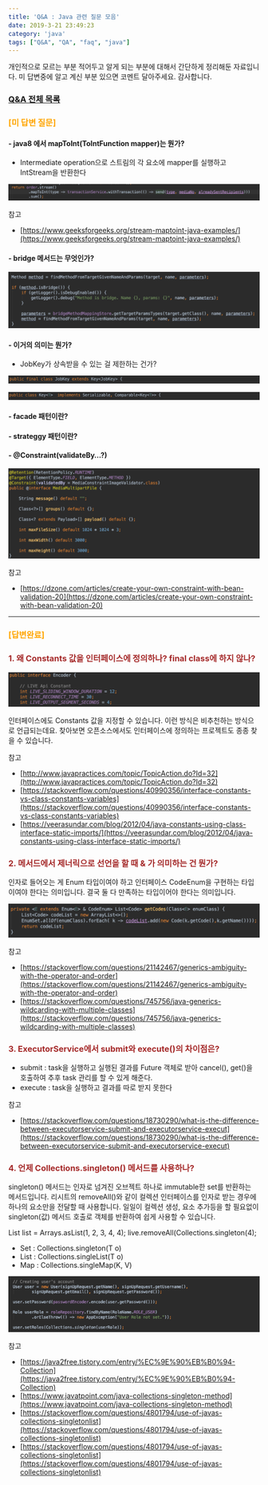 ```yaml
---
title: 'Q&A : Java 관련 질문 모음'
date: 2019-3-21 23:49:23
category: 'java'
tags: ["Q&A", "QA", "faq", "java"]
---
```


개인적으로 모르는 부분 적어두고 알게 되는 부분에 대해서 간단하게 정리해둔 자료입니다.
미 답변중에 알고 계신 부분 있으면 코멘트 달아주세요. 감사합니다.

### [Q&A 전체 목록](https://blog.advenoh.pe.kr/java/20190320_Q&A_%EA%B0%9C%EB%B0%9C%EA%B4%80%EB%A0%A8_%EC%A7%88%EB%AC%B8_%EB%AA%A8%EC%9D%8C/)

### <span style="color:orange">[미 답변 질문]</span>

#### - java8 에서 mapToInt(ToIntFunction mapper)는 뭔가?
- Intermediate operation으로 스트림의 각 요소에 mapper를 실행하고 IntStream을 반환한다

![](images/20190321/image_8.png)

참고

* [https://www.geeksforgeeks.org/stream-maptoint-java-examples/](https://www.geeksforgeeks.org/stream-maptoint-java-examples/)

#### - bridge 메서드는 무엇인가?

![](images/20190321/image_2.png)

#### - 이거의 의미는 뭔가?
- JobKey가 상속받을 수 있는 걸 제한하는 건가?

![](images/20190321/image_1.png)

![](images/20190321/image_3.png)

#### - facade 패턴이란?
#### - strateggy 패턴이란?

#### - @Constraint(validateBy…?) 

![](images/20190321/image_6.png)

참고

- [https://dzone.com/articles/create-your-own-constraint-with-bean-validation-20](https://dzone.com/articles/create-your-own-constraint-with-bean-validation-20)

---

### <span style="color:orange">[답변완료]</span>

### <span style="color:brown">1. 왜 Constants 값을 인터페이스에 정의하나? final class에 하지 않나?</span>

![](images/20190321/image_7.png)

인터페이스에도 Constants 값을 지정할 수 있습니다. 이런 방식은 비추천하는 방식으로 언급되는데요. 찾아보면 오픈소스에서도 인터페이스에 정의하는 프로젝트도 종종 찾을 수 있습니다.

참고

* [http://www.javapractices.com/topic/TopicAction.do?Id=32](http://www.javapractices.com/topic/TopicAction.do?Id=32)
* [https://stackoverflow.com/questions/40990356/interface-constants-vs-class-constants-variables](https://stackoverflow.com/questions/40990356/interface-constants-vs-class-constants-variables)
* [https://veerasundar.com/blog/2012/04/java-constants-using-class-interface-static-imports/](https://veerasundar.com/blog/2012/04/java-constants-using-class-interface-static-imports/)

### <span style="color:brown">2. 메서드에서 제너릭으로 선언을 할 때 & 가 의미하는 건 뭔가?</span>

인자로 들어오는 게 Enum 타입이여야 하고 인터페이스 CodeEnum을 구현하는 타입이여야 한다는 의미입니다. 결국 둘 다 만족하는 타입이어야 한다는 의미입니다.

![](images/20190321/image_5.png)

참고

* [https://stackoverflow.com/questions/21142467/generics-ambiguity-with-the-operator-and-order](https://stackoverflow.com/questions/21142467/generics-ambiguity-with-the-operator-and-order)
* [https://stackoverflow.com/questions/745756/java-generics-wildcarding-with-multiple-classes](https://stackoverflow.com/questions/745756/java-generics-wildcarding-with-multiple-classes)

### <span style="color:brown">3. ExecutorService에서 submit와 execute()의 차이점은?</span>

- submit : task을 실행하고 실행된 결과를 Future 객체로 받아 cancel(), get()을 호출하여 추후 task 관리를 할 수 있게 해준다.
- execute : task을 실행하고 결과를 따로 받지 못한다

참고

* [https://stackoverflow.com/questions/18730290/what-is-the-difference-between-executorservice-submit-and-executorservice-execut](https://stackoverflow.com/questions/18730290/what-is-the-difference-between-executorservice-submit-and-executorservice-execut)

### <span style="color:brown">4. 언제 Collections.singleton() 메서드를 사용하나?</span>

singleton() 메서드는 인자로 넘겨진 오브젝트 하나로 immutable한 set를 반환하는 메서드입니다. 리시트의 removeAll()와 같이 컬렉션 인터페이스를 인자로 받는 경우에 하나의 요소만을 전달할 때 사용합니다. 일일이 컬렉션 생성, 요소 추가등을 할 필요없이 singleton(값) 메서드 호출로 객체를 반환하여 쉽게 사용할 수 있습니다.

List<Integer> list = Arrays.asList(1, 2, 3, 4, 4);
live.removeAll(Collections.singleton(4);

- Set : Collections.singleton(T o)
- List : Collections.singleList(T o)
- Map : Collections.singleMap(K, V)

![](images/20190321/image_4.png)

참고

* [https://java2free.tistory.com/entry/%EC%9E%90%EB%B0%94-Collection](https://java2free.tistory.com/entry/%EC%9E%90%EB%B0%94-Collection)
* [https://www.javatpoint.com/java-collections-singleton-method](https://www.javatpoint.com/java-collections-singleton-method)
* [https://stackoverflow.com/questions/4801794/use-of-javas-collections-singletonlist](https://stackoverflow.com/questions/4801794/use-of-javas-collections-singletonlist)
* [https://stackoverflow.com/questions/4801794/use-of-javas-collections-singletonlist](https://stackoverflow.com/questions/4801794/use-of-javas-collections-singletonlist)
